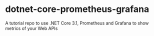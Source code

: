 # dotnet-core-prometheus-grafana
A tutorial repo to use .NET Core 3.1, Prometheus and Grafana to show metrics of your Web APIs
